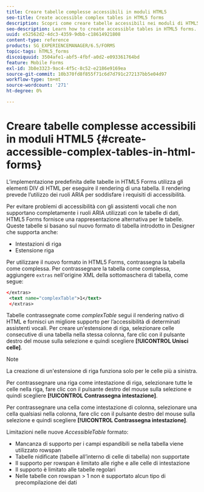 ```yaml
---
title: Creare tabelle complesse accessibili in moduli HTML5
seo-title: Create accessible complex tables in HTML5 forms
description: Scopri come creare tabelle accessibili nei moduli di HTML5.
seo-description: Learn how to create accessible tables in HTML5 forms.
uuid: e52562d2-4dc3-4359-9dbb-c18614921808
content-type: reference
products: SG_EXPERIENCEMANAGER/6.5/FORMS
topic-tags: hTML5_forms
discoiquuid: 3504afe1-abf5-4fbf-a0d2-e093361764bd
feature: Mobile Forms
exl-id: 3b8e3323-9ac4-4f5c-8c52-e2186e9169ea
source-git-commit: 10b370fd8f855f71c6d7d791c272137bb5e04d97
workflow-type: tm+mt
source-wordcount: '271'
ht-degree: 0%

---
```


# Creare tabelle complesse accessibili in moduli HTML5 {#create-accessible-complex-tables-in-html-forms}

L’implementazione predefinita delle tabelle in HTML5 Forms utilizza gli elementi DIV di HTML per eseguire il rendering di una tabella. Il rendering prevede l’utilizzo dei ruoli ARIA per soddisfare i requisiti di accessibilità.

Per evitare problemi di accessibilità con gli assistenti vocali che non supportano completamente i ruoli ARIA utilizzati con le tabelle di dati, HTML5 Forms fornisce una rappresentazione alternativa per le tabelle. Queste tabelle si basano sul nuovo formato di tabella introdotto in Designer che supporta anche:

* Intestazioni di riga
* Estensione riga

Per utilizzare il nuovo formato in HTML5 Forms, contrassegna la tabella come complessa. Per contrassegnare la tabella come complessa, aggiungere `extras` nell&#39;origine XML della sottomaschera di tabella, come segue:

```xml
</extras>
 <text name="complexTable">1</text>
 </extras>
```

Tabelle contrassegnate come *complexTable* segui il rendering nativo di HTML e fornisci un migliore supporto per l’accessibilità di determinati assistenti vocali.  Per creare un&#39;estensione di riga, selezionare celle consecutive di una tabella nella stessa colonna, fare clic con il pulsante destro del mouse sulla selezione e quindi scegliere **[!UICONTROL Unisci celle]**.

>[!NOTE]
>
>La creazione di un&#39;estensione di riga funziona solo per le celle più a sinistra.

Per contrassegnare una riga come intestazione di riga, selezionare tutte le celle nella riga, fare clic con il pulsante destro del mouse sulla selezione e quindi scegliere **[!UICONTROL Contrassegna intestazione]**.

Per contrassegnare una cella come intestazione di colonna, selezionare una cella qualsiasi nella colonna, fare clic con il pulsante destro del mouse sulla selezione e quindi scegliere **[!UICONTROL Contrassegna intestazione]**.

Limitazioni nelle nuove *AccessibleTable* formato:

* Mancanza di supporto per i campi espandibili se nella tabella viene utilizzato rowspan
* Tabelle nidificate (tabelle all’interno di celle di tabella) non supportate
* Il supporto per rowspan è limitato alle righe e alle celle di intestazione
* Il supporto è limitato alle tabelle regolari
* Nelle tabelle con rowspan > 1 non è supportato alcun tipo di precompilazione dei dati
